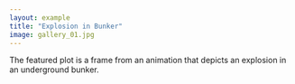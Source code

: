 ```yaml
---
layout: example
title: "Explosion in Bunker"
image: gallery_01.jpg
---
```

The featured plot is a frame from an animation that depicts an explosion in an underground bunker.
